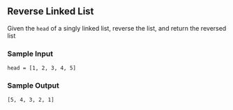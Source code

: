 ## Reverse Linked List
Given the `head` of a singly linked list, reverse the list,
and return the reversed list

### Sample Input
```Python3
head = [1, 2, 3, 4, 5]
```

### Sample Output
```Python3
[5, 4, 3, 2, 1]
```
